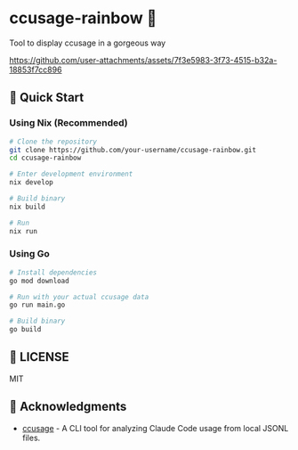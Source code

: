 # ccusage-rainbow 🌈

Tool to display ccusage in a gorgeous way

https://github.com/user-attachments/assets/7f3e5983-3f73-4515-b32a-18853f7cc896

## 🚀 Quick Start

### Using Nix (Recommended)

```bash
# Clone the repository
git clone https://github.com/your-username/ccusage-rainbow.git
cd ccusage-rainbow

# Enter development environment
nix develop

# Build binary
nix build

# Run
nix run
```

### Using Go

```bash
# Install dependencies
go mod download

# Run with your actual ccusage data
go run main.go

# Build binary
go build
```

## 📝 LICENSE

MIT

## 🙏 Acknowledgments

- [ccusage](https://github.com/ryoppippi/ccusage) - A CLI tool for analyzing Claude Code usage from local JSONL files.
